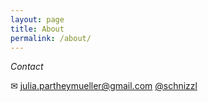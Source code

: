 ```yaml
---
layout: page
title: About
permalink: /about/
---
```


*Contact*

&#9993; julia.partheymueller@gmail.com
<i class="fa fa-twitter"></i>  <a href="https://twitter.com/schnizzl">@schnizzl</a><br/>




